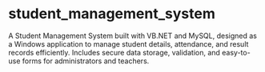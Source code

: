 # student_management_system
A Student Management System built with VB.NET and MySQL, designed as a Windows application to manage student details, attendance, and result records efficiently. Includes secure data storage, validation, and easy-to-use forms for administrators and teachers.
